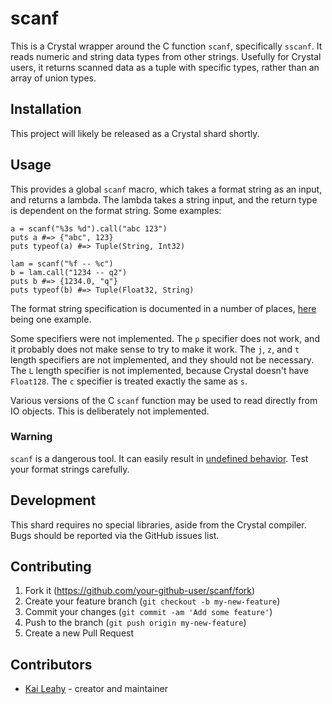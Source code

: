 # scanf

This is a Crystal wrapper around the C function `scanf`, specifically `sscanf`. It reads numeric and string data types from other strings. Usefully for Crystal users, it returns scanned data as a tuple with specific types, rather than an array of union types.

## Installation

This project will likely be released as a Crystal shard shortly.

## Usage

This provides a global `scanf` macro, which takes a format string as an input, and returns a lambda. The lambda takes a string input, and the return type is dependent on the format string.
Some examples:
```crystal
a = scanf("%3s %d").call("abc 123")
puts a #=> {"abc", 123}
puts typeof(a) #=> Tuple(String, Int32)

lam = scanf("%f -- %c")
b = lam.call("1234 -- q2")
puts b #=> {1234.0, "q"}
puts typeof(b) #=> Tuple(Float32, String)
```
The format string specification is documented in a number of places, [here](http://www.cplusplus.com/reference/cstdio/scanf/) being one example.

Some specifiers were not implemented. The `p` specifier does not work, and it probably does not make sense to try to make it work. The `j`, `z`, and `t` length specifiers are not implemented, and they should not be necessary. The `L` length specifier is not implemented, because Crystal doesn't have `Float128`. The `c` specifier is treated exactly the same as `s`.

Various versions of the C `scanf` function may be used to read directly from IO objects. This is deliberately not implemented.

### Warning

`scanf` is a dangerous tool. It can easily result in [undefined behavior](https://en.wiktionary.org/wiki/nasal_demon). Test your format strings carefully.

## Development

This shard requires no special libraries, aside from the Crystal compiler. Bugs should be reported via the GitHub issues list.

## Contributing

1. Fork it (<https://github.com/your-github-user/scanf/fork>)
2. Create your feature branch (`git checkout -b my-new-feature`)
3. Commit your changes (`git commit -am 'Add some feature'`)
4. Push to the branch (`git push origin my-new-feature`)
5. Create a new Pull Request

## Contributors

- [Kai Leahy](https://github.com/tenebrousedge) - creator and maintainer
